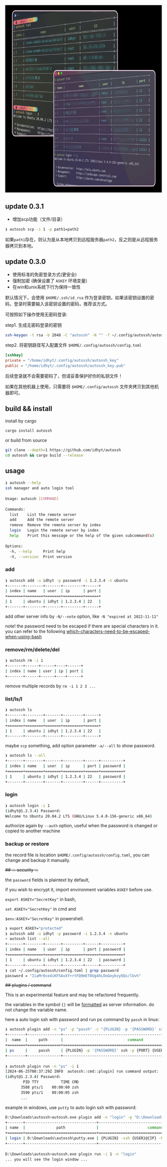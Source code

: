 <img src="./demo.png" height="600" alt="demo">

## update 0.3.1

- 增加scp功能（文件/目录）

```bash
❯ autossh scp -i 1 -p path1=path2
```

如果`path1`存在，则认为是从本地拷贝到远程服务器`path2`，反之则是从远程服务器拷贝到本地。

## update 0.3.0

- 使用标准的免密登录方式(更安全)
- 强制加密 (确保设置了 `ASKEY` 环境变量)
- 在win和unix系统下行为保持一致性

默认情况下，会使用 `$HOME/.ssh/id_rsa` 作为登录密钥，如果该密钥设置的密码，登录时需要输入该密钥设置的密码，推荐该方式。

可按照如下操作使用无密码登录:

step1. 生成无密码登录的密钥

```bash
ssh-keygen -t rsa -b 2048 -C "autossh" -N "" -f ~/.config/autossh/autossh_key
```

step2. 将密钥路径写入配置文件 `$HOME/.config/autossh/config.toml`

```toml
[sshkey]
private = "/home/idhyt/.config/autossh/autossh_key"
public = "/home/idhyt/.config/autossh/autossh_key.pub"
```

后续登录就不会需要密码了，但请妥善保护好你的私钥文件！

如果在其他机器上使用，只需要将 `$HOME/.config/autossh` 文件夹拷贝到其他机器即可。

## build && install

install by cargo

```bash
cargo install autossh
```

or build from source

```bash
git clone --depth=1 https://github.com/idhyt/autossh
cd autossh && cargo build --release
```

## usage

```bash
❯ autossh --help
ssh manager and auto login tool

Usage: autossh [COMMAND]

Commands:
  list    List the remote server
  add     Add the remote server
  remove  Remove the remote server by index
  login   Login the remote server by index
  help    Print this message or the help of the given subcommand(s)

Options:
  -h, --help     Print help
  -V, --version  Print version
```

### add

```bash
❯ autossh add -u idhyt -p password -i 1.2.3.4 -n ubuntu
+-------+--------+-------+---------+------+
| index | name   | user  | ip      | port |
+=======+========+=======+=========+======+
| 1     | ubuntu | idhyt | 1.2.3.4 | 22   |
+-------+--------+-------+---------+------+
```

add other server info by `-N/--note` option, like `-N "expired at 2022-11-11"`

note! the password need to be escaped if there are special characters in it. you can refer to the following [which-characters-need-to-be-escaped-when-using-bash](https://stackoverflow.com/questions/15783701/which-characters-need-to-be-escaped-when-using-bash)

### remove/rm/delete/del

```bash
❯ autossh rm -i 1
+-------+------+------+----+------+
| index | name | user | ip | port |
+-------+------+------+----+------+
```

remove multiple records by `rm -i 1 2 3 ...`

### list/ls/l

```bash
❯ autossh ls
+-------+--------+-------+---------+------+
| index | name   | user  | ip      | port |
+=======+========+=======+=========+======+
| 1     | ubuntu | idhyt | 1.2.3.4 | 22   |
+-------+--------+-------+---------+------+
```

maybe `scp` something, add option parameter `-a/--all` to show password.

```bash
❯ autossh ls --all
+-------+--------+-------+---------+------+----------+
| index | name   | user  | ip      | port | password |
+=======+========+=======+=========+======+==========+
| 1     | ubuntu | idhyt | 1.2.3.4 | 22   | password |
+-------+--------+-------+---------+------+----------+
```

### login

```bash
❯ autossh login -i 1
(idhyt@1.2.3.4) Password:
Welcome to Ubuntu 20.04.2 LTS (GNU/Linux 5.4.0-156-generic x86_64)
```

authorize again by `--auth` option, useful when the password is changed or copied to another machine

### backup or restore

the record file is location `$HOME/.config/autossh/config.toml`, you can change and backup it manually.

~~## 💥 security 💥~~

the `password` fields is plaintext by default,

if you wish to encrypt it, import environment variables `ASKEY` before use.

`export ASKEY="SecretKey"` in bash, 

`set ASKEY="SecretKey"` in cmd and 

`$env:ASKEY="SecretKey"` in powershell.

```bash
❯ export ASKEY="protected"
❯ autossh add -u idhyt -p password -i 1.2.3.4 -n ubuntu
> autossh list --all
+-------+--------+-------+---------+------+----------+
| index | name   | user  | ip      | port | password |
+=======+========+=======+=========+======+==========+
| 1     | ubuntu | idhyt | 1.2.3.4 | 22   | password |
+-------+--------+-------+---------+------+----------+
❯ cat ~/.config/autossh/config.toml | grep password
password = "IiaMr0ce4iKF5AvXf+rtFQ9mET0Ug4hLOoGeybzyOQx/lUvh"
```

~~## plugins / command~~

This is an experimental feature and may be refactored frequently.

the variables in the symbol `{}` will be [formatted](src/cmd/plugin.rs#L102) as server information. do not change the variable name.

here a auto login ssh with password and run ps command by `passh` in linux:

```bash
❯ autossh plugin add -n "ps" -p "passh" -c "{PLUGIN} -p '{PASSWORD}' ssh -p {PORT} {USER}@{IP} ps -a"
+--------+---------------+-----------------------------------------------------------------+
|  name  |     path      |                             command                             |
+========+===============+=================================================================+
| ps     |     passh     | {PLUGIN} -p '{PASSWORD}' ssh -p {PORT} {USER}@{IP} ps -a        |
+--------+---------------+-----------------------------------------------------------------+

❯ autossh plugin run -n "ps" -i 1
[2024-06-25T08:37:29Z INFO  autossh::cmd::plugin] run command output:
(idhyt@1.2.3.4) Password:
        PID TTY          TIME CMD
       3588 pts/1    00:00:00 zsh
       3590 pts/1    00:00:05 zsh
       ...
```

example in windows, use `putty` to auto login ssh with password:

```bash
D:\Downloads\autossh>autossh.exe plugin add -n "login" -p "D:\Downloads\autossh\putty.exe" -c "{PLUGIN} -ssh {USER}@{IP} -P {PORT} -pw {PASSWORD}"
+-------+--------------------------------+----------------------------------------------------+
| name  |              path              |                      command                       |
+=======+================================+====================================================+
| login | D:\Downloads\autossh\putty.exe | {PLUGIN} -ssh {USER}@{IP} -P {PORT} -pw {PASSWORD} |
+-------+--------------------------------+----------------------------------------------------+

D:\Downloads\autossh>autossh.exe plugin run -i 1 -n "login"
... you will see the login window ...
```

